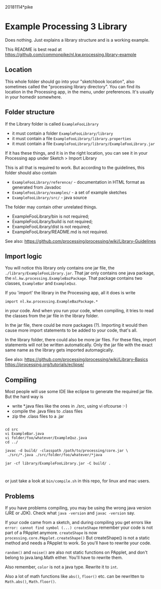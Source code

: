 20181114*pike
# Example Processing 3 Library

Does nothing. Just explains a library structure and is a working example.

This README is best read at 
https://github.com/commonpike/nl.kw.processing.library-example

## Location

This whole folder should go into your "sketchbook location",
also sometimes called the "processing library directory".
You can find its location in the Processing app, in the menu,
under preferences. It's usually in your homedir somewhere.

## Folder structure

If the Library folder is called `ExampleFooLibrary`
 - it must contain a folder `ExampleFooLibrary/library`
 - it must contain a file `ExampleFooLibrary/library.properties`
 - it must contain a file `ExampleFooLibrary/library/ExampleFooLibrary.jar`

If it has these things, and it is in the right location,
you can see it in your Processing app under Sketch > Import Library

This is all that is required to work. But according to the 
guidelines, this folder should also contain

 - `ExampleFooLibrary/reference/` - documentation in HTML format as generated from Javadoc
 - `ExampleFooLibrary/examples/`  - a set of example sketches 
 - `ExampleFooLibrary/src/` - java source

The folder may contain other unrelated things.

 - ExampleFooLibrary/bin  is not required;
 - ExampleFooLibrary/build is not required;
 - ExampleFooLibrary/dist is not required;
 - ExampleFooLibrary/README.md is not required.
 
See also:
https://github.com/processing/processing/wiki/Library-Guidelines


## Import logic

You will notice this library only contains
one jar file, the `./library/ExampleFooLibrary.jar`. 
That jar only contains one java package, the `nl.kw.processing.ExampleBazPackage`.
That package contains two classes, `ExampleBar` and `ExampleQuz`.

If you 'import' the library in the Processing app, all 
it does is write 

`import nl.kw.processing.ExampleBazPackage.*`

in your code. And when you run your code, when compiling,
it tries to read the classes from the jar file in the library folder.

In the jar file, there could be more packages (?). 
Importing it would then cause more import statements
to be added to your code, that's all.

In the library folder, there could also be more jar files. 
For these files, import statements will not be written automatically.
Only the jar file with the exact same name as the library
gets imported automagically.



See also:
https://github.com/processing/processing/wiki/Library-Basics
https://processing.org/tutorials/eclipse/

## Compiling 

Most people will use some IDE like eclipse to generate
the required jar file. But the hard way is

- write *.java files like the ones in ./src, using vi ofcourse :-)
- compile the .java files to .class files 
- zip the .class files to a .jar  

```

cd src
vi ExampleBar.java
vi folder/foo/whatever/ExampleQuz.java
cd ../

javac -d build/ -classpath /path/to/processing/core.jar \
 ./src/*.java ./src/folder/foo/whatever/*java

jar -cf library/ExampleFooLibrary.jar -C build/ .
  
  
```

or just take a look at `bin/compile.sh` in this repo,
for linux and mac users.

## Problems 

If you have problems compiling, you may be using the wrong java
version (JRE or JDK). Check what `java -version` and `javac -version` say.

If your code came from a sketch, and during compiling you get errors like 
``error: cannot find symbol (...) createShape``
remember your code is not part of a PApplet anymore. 
`createShape` is now `processing.core.PApplet.createShape()`
But createShape() is not a  static method and needs a PApplet
to work. So you'll have to rewrite your code.

`random()` and `noise()` are also not static functions on PApplet, 
and don't belong to java.lang.Math either. You'll have to rewrite
them.

Also remember, `color` is not a java type. Rewrite it to `int`.

Also a lot of math functions like `abs()`, `floor()` etc. can
be rewritten to `Math.abs()`, `Math.floor()`. 


